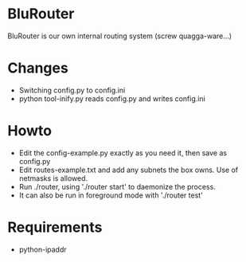# BluRouter

BluRouter is our own internal routing system (screw quagga-ware...)

# Changes
* Switching config.py to config.ini
 * python tool-inify.py reads config.py and writes config.ini

# Howto

* Edit the config-example.py exactly as you need it, then save as config.py
* Edit routes-example.txt and add any subnets the box owns. Use of netmasks is allowed.
* Run ./router, using './router start' to daemonize the process.
* It can also be run in foreground mode with './router test'

# Requirements

* python-ipaddr
